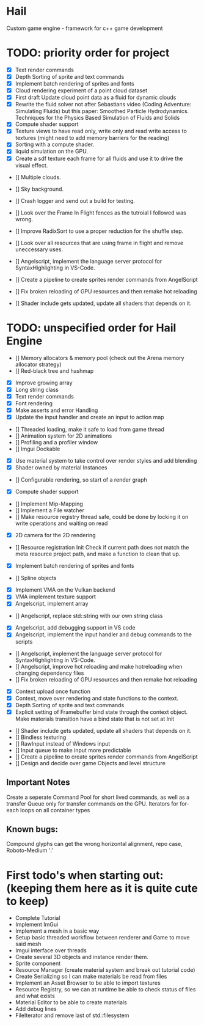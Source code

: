 # Hail
 Custom game engine - framework for c++ game development


# TODO: priority order for project

- [x] Text render commands
- [x] Depth Sorting of sprite and text commands
- [x] Implement batch rendering of sprites and fonts
- [x] Cloud rendering experiment of a point cloud dataset
- [x] First draft Update cloud point data as a fluid for dynamic clouds
- [x] Rewrite the fluid solver not after Sebastians video (Coding Adventure: Simulating Fluids) but this paper: Smoothed Particle Hydrodynamics. Techniques for the Physics Based Simulation of Fluids and Solids
- [x] Compute shader support
- [x] Texture views to have read only, write only and read write access to textures (might need to add memory barriers for the reading)
- [x] Sorting with a compute shader.
- [x] liquid simulation on the GPU.
- [x] Create a sdf texture each frame for all fluids and use it to drive the visual effect. 
- [] Multiple clouds.
- [] Sky background.
- [] Crash logger and send out a build for testing. 


- [] Look over the Frame In Flight fences as the tutroial I followed was wrong. 
- [] Improve RadixSort to use a proper reduction for the shuffle step. 
- [] Look over all resources that are using frame in flight and remove uneccessary uses. 
- [] Angelscript, implement the language server protocol for SyntaxHighlighting in VS-Code.
- [] Create a pipeline to create sprites render commands from AngelScript
- [] Fix broken reloading of GPU resources and then remake hot reloading 
- [] Shader include gets updated, update all shaders that depends on it. 


# TODO: unspecified order for Hail Engine

- [] Memory allocators & memory pool (check out the Arena memory allocator strategy)
- [] Red-black tree and hashmap
- [x] Improve growing array
- [x] Long string class
- [x] Text render commands
- [x] Font rendering
- [x] Make asserts and error Handling
- [x] Update the input handler and create an input to action map
- [] Threaded loading, make it safe to load from game thread
- [] Animation system for 2D animations
- [] Profiling and a profiler window
- [] Imgui Dockable
- [x] Use material system to take control over render styles and add blending
- [x] Shader owned by material Instances
- [] Configurable rendering, so start of a render graph
- [x] Compute shader support
- [] Implement Mip-Mapping
- [] Implement a File watcher
- [] Make resource registry thread safe, could be done by locking it on write operations and waiting on read
- [x] 2D camera for the 2D rendering
- [] Resource registration Init Check if current path does not match the meta resource project path, and make a function to clean that up.
- [x] Implement batch rendering of sprites and fonts
- [] Spline objects
- [x] Implement VMA on the Vulkan backend
- [x] VMA implement texture support
- [x] Angelscript, implement array
- [] Angelscript, replace std::string with our own string class
- [x] Angelscript, add debugging support in VS code
- [x] Angelscript, implement the input handler and debug commands to the scripts
- [] Angelscript, implement the language server protocol for SyntaxHighlighting in VS-Code.
- [] Angelscript, improve hot reloading and make hotreloading when changing dependency files
- [] Fix broken reloading of GPU resources and then remake hot reloading 
- [x] Context upload once function 
- [x] Context, move over rendering and state functions to the context.
- [x] Depth Sorting of sprite and text commands
- [x] Explicit setting of Framebuffer bind state through the context object. Make materials transition have a bind state that is not set at Init
- [] Shader include gets updated, update all shaders that depends on it. 
- [] Bindless texturing
- [] RawInput instead of Windows input
- [] Input queue to make input more predictable
- [] Create a pipeline to create sprites render commands from AngelScript
- [] Design and decide over game Objects and level structure


## Important Notes
Create a seperate Command Pool for short lived commands, as well as a transfer Queue only for transfer commands on the GPU.
Iterators for for-each loops on all container types


## Known bugs:
Compound glyphs can get the wrong horizontal alignment, repo case, Roboto-Medium ':'


# First todo's when starting out: (keeping them here as it is quite cute to keep)
- Complete Tutorial
- Implement ImGui
- Implement a mesh in a basic way
- Setup basic threaded workflow between renderer and Game to move said mesh
- Imgui interface over threads
- Create several 3D objects and instance render them.
- Sprite component
- Resource Manager (create material system and break out tutorial code)
- Create Serializing so I can make materials be read from files
- Implement an Asset Browser to be able to import textures 
- Resource Registry, so we can at runtime be able to check status of files and what exists
- Material Editor to be able to create materials
- Add debug lines
- FileIterator and remove last of std::filesystem